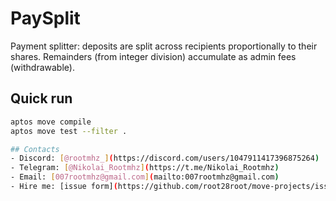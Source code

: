 # PaySplit

Payment splitter: deposits are split across recipients proportionally to their shares.
Remainders (from integer division) accumulate as admin fees (withdrawable).

## Quick run
```bash
aptos move compile
aptos move test --filter .

## Contacts
- Discord: [@rootmhz_](https://discord.com/users/1047911417396875264)
- Telegram: [@Nikolai_Rootmhz](https://t.me/Nikolai_Rootmhz)
- Email: [007rootmhz@gmail.com](mailto:007rootmhz@gmail.com)
- Hire me: [issue form](https://github.com/root28root/move-projects/issues/new?template=hire-me.yml)
